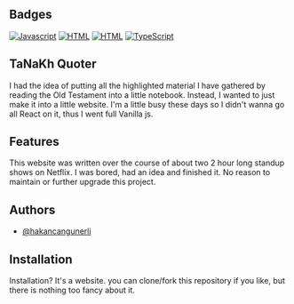 
## Badges

[![Javascript](https://img.shields.io/badge/JavaScript-F7DF1E?style=for-the-badge&logo=javascript&logoColor=black)]() 
[![HTML](https://img.shields.io/badge/HTML5-E34F26?style=for-the-badge&logo=html5&logoColor=white)]()
[![HTML](https://img.shields.io/badge/CSS3-1572B6?style=for-the-badge&logo=css3&logoColor=white)]()
[![TypeScript](https://img.shields.io/badge/typescript-%23007ACC.svg?style=for-the-badge&logo=typescript&logoColor=white)]()



## TaNaKh Quoter

I had the idea of putting all the highlighted material I have gathered by reading the Old Testament into a little notebook. Instead, I wanted to just make it into a little website. I'm a little busy these days so I didn't wanna go all React on it, thus I went full Vanilla js. 

  
## Features

This website was written over the course of about two 2 hour long standup shows on Netflix. I was bored, had an idea and finished it. No reason to maintain or further upgrade this project. 
  
## Authors

- [@hakancangunerli](https://www.github.com/hakancangunerli)

  
## Installation 

Installation? It's a website. you can clone/fork this repository if you like, but there is nothing too fancy about it. 
    
